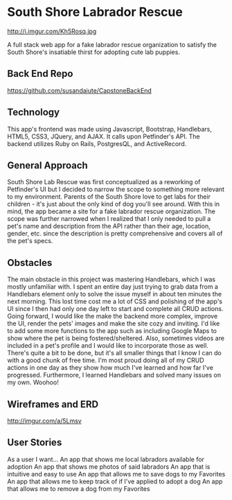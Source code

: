 # South Shore Labrador Rescue

http://i.imgur.com/Kh5Rosq.jpg


A full stack web app for a fake labrador rescue organization to satisfy the South Shore's insatiable thirst for adopting cute lab puppies.

## Back End Repo
https://github.com/susandaiute/CapstoneBackEnd

## Technology
This app's frontend was made using Javascript, Bootstrap, Handlebars, HTML5, CSS3, JQuery, and AJAX.  It calls upon Petfinder's API. The backend utilizes Ruby on Rails, PostgresQL, and ActiveRecord.

## General Approach
South Shore Lab Rescue was first conceptualized as a reworking of Petfinder's UI but I decided to narrow the scope to something more relevant to my environment.  Parents of the South Shore  love to get labs for their children - it's just about the only kind of dog you'll see around.  With this in mind, the app became a site for a fake labrador rescue organization.  The scope was further narrowed when I realized that I only needed to pull a pet's name and description from the API rather than their age, location, gender, etc. since the description is pretty comprehensive and covers all of the pet's specs.

## Obstacles
The main obstacle in this project was mastering Handlebars, which I was mostly unfamiliar with.  I spent an entire day just trying to grab data from a Handlebars element only to solve the issue myself in about ten minutes the next morning.  This lost time cost me a lot of CSS and polishing of the app's UI since I then had only one day left to start and complete all CRUD actions.
Going forward, I would like the make the backend more complex, improve the UI, render the pets' images and make the site cozy and inviting.  I'd like to add some more functions to the app such as including Google Maps to show where the pet is being fostered/sheltered. Also, sometimes videos are included in a pet's profile and I would like to incorporate those as well. There's quite a bit to be done, but it's all smaller things that I know I can do with a good chunk of free time.
I'm most proud doing all of my CRUD actions in one day as they show how much I've learned and how far I've progressed. Furthermore, I learned Handlebars and solved many issues on my own. Woohoo!

## Wireframes and ERD
http://imgur.com/a/5Lmsv

## User Stories

As a user I want...
    An app that shows me local labradors available for adoption
    An app that shows me photos of said labradors
    An app that is intuitive and easy to use
    An app that allows me to save dogs to my Favorites
    An app that allows me to keep track of if I've applied to adopt a dog
    An app that allows me to remove a dog from my Favorites
